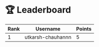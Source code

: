 # 🏆 Leaderboard

| Rank | Username | Points |
|------|----------|--------|
| 1 | utkarsh-chauhannn | 5 |

